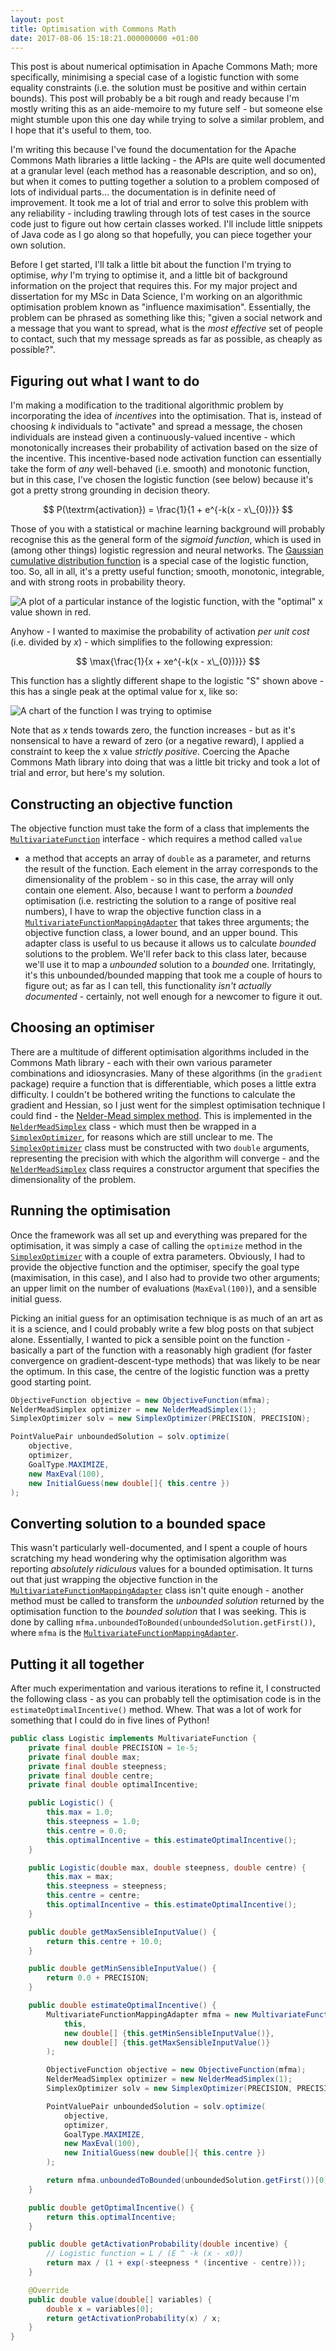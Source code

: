 ```yaml
---
layout: post
title: Optimisation with Commons Math
date: 2017-08-06 15:18:21.000000000 +01:00
---
```


This post is about numerical optimisation in Apache Commons Math; more
specifically, minimising a special case of a logistic function with some
equality constraints (i.e. the solution must be positive and within certain
bounds). This post will probably be a bit rough and ready because I'm mostly
writing this as an aide-memoire to my future self - but someone else might
stumble upon this one day while trying to solve a similar problem, and I hope
that it's useful to them, too.

I'm writing this because I've found the documentation for the Apache Commons
Math libraries a little lacking - the APIs are quite well documented at a
granular level (each method has a reasonable description, and so on), but when
it comes to putting together a solution to a problem composed of lots of
individual parts... the documentation is in definite need of improvement. It
took me a lot of trial and error to solve this problem with any reliability -
including trawling through lots of test cases in the source code just to figure
out how certain classes worked. I'll include little snippets of Java code as I
go along so that hopefully, you can piece together your own solution.

Before I get started, I'll talk a little bit about the function I'm trying to
optimise, *why* I'm trying to optimise it, and a little bit of background
information on the project that requires this. For my major project and
dissertation for my MSc in Data Science, I'm working on an algorithmic
optimisation problem known as "influence maximisation". Essentially, the
problem can be phrased as something like this; "given a social network and a
message that you want to spread, what is the *most effective* set of people to
contact, such that my message spreads as far as possible, as cheaply as
possible?".

## Figuring out what I want to do

I'm making a modification to the traditional algorithmic problem by
incorporating the idea of *incentives* into the optimisation. That is, instead
of choosing *k* individuals to "activate" and spread a message, the chosen
individuals are instead given a continuously-valued incentive - which
monotonically increases their probability of activation based on the size of
the incentive. This incentive-based node activation function can essentially
take the form of *any* well-behaved (i.e. smooth) and monotonic function, but
in this case, I've chosen the logistic function (see below) because it's got a
pretty strong grounding in decision theory.

$$
P(\textrm{activation}) = \frac{1}{1 + e^{-k(x - x\_{0})}}
$$

Those of you with a statistical or machine learning background will probably
recognise this as the general form of the *sigmoid function*, which is used in
(among other things) logistic regression and neural networks. The [Gaussian
cumulative distribution
function](https://en.wikipedia.org/wiki/Normal_distribution#Cumulative_distribution_function)
is a special case of the logistic function, too. So, all in all, it's a pretty
useful function; smooth, monotonic, integrable, and with strong roots in
probability theory.

![A plot of a particular instance of the logistic function, with the "optimal" x value shown in red.](/images/logistic.png)

Anyhow - I wanted to maximise the probability of activation *per unit cost* (i.e. divided by *x*) - which simplifies to the following expression:

$$
\max{\frac{1}{x + xe^{-k(x - x\_{0})}}}
$$

This function has a slightly different shape to the logistic "S" shown above -
this has a single peak at the optimal value for x, like so:

![A chart of the function I was trying to optimise](/images/logistic-over-x.png)

Note that as *x* tends towards zero, the function increases - but as it's
nonsensical to have a reward of zero (or a negative reward), I applied a
constraint to keep the x value *strictly positive*. Coercing the Apache Commons
Math library into doing that was a little bit tricky and took a lot of trial
and error, but here's my solution.

## Constructing an objective function

The objective function must take the form of a class that implements the
[`MultivariateFunction`][4] interface - which requires a method called `value`
- a method that accepts an array of `double` as a parameter, and returns the
result of the function. Each element in the array corresponds to the
dimensionality of the problem - so in this case, the array will only contain
one element. Also, because I want to perform a *bounded* optimisation (i.e.
restricting the solution to a range of positive real numbers), I have to wrap
the objective function class in a [`MultivariateFunctionMappingAdapter`][5]
that takes three arguments; the objective function class, a lower bound, and an
upper bound. This adapter class is useful to us because it allows us to
calculate *bounded* solutions to the problem. We'll refer back to this class
later, because we'll use it to map a *unbounded* solution to a *bounded* one.
Irritatingly, it's this unbounded/bounded mapping that took me a couple of
hours to figure out; as far as I can tell, this functionality *isn't actually
documented* - certainly, not well enough for a newcomer to figure it out.


## Choosing an optimiser

There are a multitude of different optimisation algorithms included in the
Commons Math library - each with their own various parameter combinations and
idiosyncrasies. Many of these algorithms (in the `gradient` package) require a
function that is differentiable, which poses a little extra difficulty. I
couldn't be bothered writing the functions to calculate the gradient and
Hessian, so I just went for the simplest optimisation technique I could find -
the [Nelder-Mead simplex method][1]. This is implemented in the
[`NelderMeadSimplex`][2] class - which must then be wrapped in a
[`SimplexOptimizer`][3], for reasons which are still unclear to me. The
[`SimplexOptimizer`][3] class must be constructed with two `double` arguments,
representing the precision with which the algorithm will converge - and the
[`NelderMeadSimplex`][2] class requires a constructor argument that specifies
the dimensionality of the problem.

## Running the optimisation

Once the framework was all set up and everything was prepared for the
optimisation, it was simply a case of calling the `optimize` method in the
[`SimplexOptimizer`][3] with a couple of extra parameters. Obviously, I had to
provide the objective function and the optimiser, specify the goal type
(maximisation, in this case), and I also had to provide two other arguments; an
upper limit on the number of evaluations (`MaxEval(100)`), and a sensible
initial guess.

Picking an initial guess for an optimisation technique is as much of an art as
it is a science, and I could probably write a few blog posts on that subject
alone. Essentially, I wanted to pick a sensible point on the function -
basically a part of the function with a reasonably high gradient (for faster
convergence on gradient-descent-type methods) that was likely to be near the
optimum. In this case, the centre of the logistic function was a pretty good
starting point.

```java
ObjectiveFunction objective = new ObjectiveFunction(mfma);
NelderMeadSimplex optimizer = new NelderMeadSimplex(1);
SimplexOptimizer solv = new SimplexOptimizer(PRECISION, PRECISION);

PointValuePair unboundedSolution = solv.optimize(
	objective,
	optimizer,
	GoalType.MAXIMIZE,
	new MaxEval(100),
	new InitialGuess(new double[]{ this.centre })
);
```

## Converting solution to a bounded space

This wasn't particularly well-documented, and I spent a couple of hours
scratching my head wondering why the optimisation algorithm was reporting
*absolutely ridiculous* values for a bounded optimisation. It turns out that
just wrapping the objective function in the
[`MultivariateFunctionMappingAdapter`][5] class isn't quite enough - another
method must be called to transform the *unbounded solution* returned by the
optimisation function to the *bounded solution* that I was seeking. This is
done by calling `mfma.unboundedToBounded(unboundedSolution.getFirst())`, where
`mfma` is the [`MultivariateFunctionMappingAdapter`][5].

## Putting it all together

After much experimentation and various iterations to refine it, I constructed
the following class - as you can probably tell the optimisation code is in the
`estimateOptimalIncentive()` method. Whew. That was a lot of work for something
that I could do in five lines of Python!

```java
public class Logistic implements MultivariateFunction {
	private final double PRECISION = 1e-5;
	private final double max;
	private final double steepness;
	private final double centre;
	private final double optimalIncentive;

	public Logistic() {
		this.max = 1.0;
		this.steepness = 1.0;
		this.centre = 0.0;
		this.optimalIncentive = this.estimateOptimalIncentive();
	}

	public Logistic(double max, double steepness, double centre) {
		this.max = max;
		this.steepness = steepness;
		this.centre = centre;
		this.optimalIncentive = this.estimateOptimalIncentive();
	}

	public double getMaxSensibleInputValue() {
		return this.centre + 10.0;
	}

	public double getMinSensibleInputValue() {
		return 0.0 + PRECISION;
	}

	public double estimateOptimalIncentive() {
		MultivariateFunctionMappingAdapter mfma = new MultivariateFunctionMappingAdapter(
			this,
			new double[] {this.getMinSensibleInputValue()},
			new double[] {this.getMaxSensibleInputValue()}
		);

		ObjectiveFunction objective = new ObjectiveFunction(mfma);
		NelderMeadSimplex optimizer = new NelderMeadSimplex(1);
		SimplexOptimizer solv = new SimplexOptimizer(PRECISION, PRECISION);

		PointValuePair unboundedSolution = solv.optimize(
			objective,
			optimizer,
			GoalType.MAXIMIZE,
			new MaxEval(100),
			new InitialGuess(new double[]{ this.centre })
		);

		return mfma.unboundedToBounded(unboundedSolution.getFirst())[0];
	}

	public double getOptimalIncentive() {
		return this.optimalIncentive;
	}

	public double getActivationProbability(double incentive) {
		// Logistic function = L / (E ^ -k (x - x0))
		return max / (1 + exp(-steepness * (incentive - centre)));
	}

	@Override
	public double value(double[] variables) {
		double x = variables[0];
		return getActivationProbability(x) / x;
	}
}
```

[1]: https://en.wikipedia.org/wiki/Nelder%E2%80%93Mead_method
[2]: https://github.com/apache/commons-math/blob/master/src/main/java/org/apache/commons/math4/optim/nonlinear/scalar/noderiv/NelderMeadSimplex.java
[3]: https://github.com/apache/commons-math/blob/master/src/main/java/org/apache/commons/math4/optim/linear/SimplexSolver.java
[4]: https://github.com/apache/commons-math/blob/master/src/main/java/org/apache/commons/math4/analysis/MultivariateFunction.java
[5]: https://github.com/apache/commons-math/blob/master/src/main/java/org/apache/commons/math4/optim/nonlinear/scalar/MultivariateFunctionMappingAdapter.java
